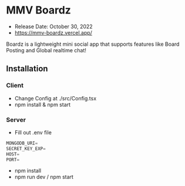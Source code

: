 # MMV Boardz

- Release Date: October 30, 2022
- https://mmv-boardz.vercel.app/

Boardz is a lightweight mini social app that supports features like Board Posting and Global realtime chat!

## Installation

### Client

- Change Config at ./src/Config.tsx
- npm install & npm start

### Server

- Fill out .env file

```jsx
MONGODB_URI=
SECRET_KEY_EXP=
HOST=
PORT=
```

- npm install
- npm run dev / npm start
